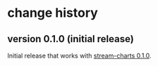# change history

## version 0.1.0 (initial release)
Initial release that works with [stream-charts 0.1.0](https://github.com/robphilipp/stream-charts/tree/0.1.0).